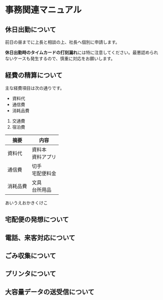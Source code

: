 # 事務関連マニュアル
## 休日出勤について
前日の昼までに上長と相談の上、社長へ個別に申請します。

**休日出勤時のタイムカードの打刻漏れ**には特に注意してください。最悪認められないケースも発生するので、慎重に対応をお願いします。
## 経費の精算について
主な経費項目は次の通りです。
- 資料代
- 通信費
- 消耗品費

1. 交通費
2. 宿泊費

|摘要 |内容
|-- |--
|資料代 |資料本<br>資料アプリ
|通信費 |切手<br>宅配便料金
|消耗品費 |文具<br>台所用品
あいうえおかきくけこ
## 宅配便の発想について
## 電話、来客対応について
## ごみ収集について
## プリンタについて
## 大容量データの送受信について
